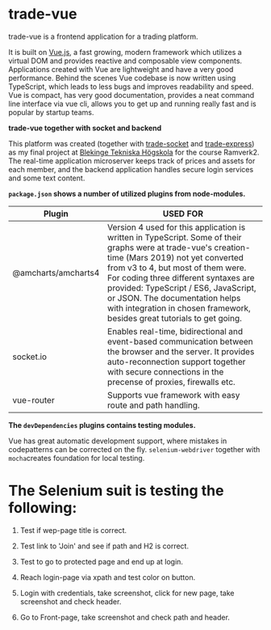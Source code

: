 # trade-vue

trade-vue is a frontend application for a trading platform.

It is built on [Vue.js](https://cli.vuejs.org/), a fast growing, modern framework which utilizes a virtual DOM and provides reactive and composable view components. Applications created with Vue are lightweight and have a very good performance. Behind the scenes Vue codebase is now written using TypeScript, which leads to less bugs and improves readability and speed. Vue is compact, has very good documentation, provides a neat command line interface via vue cli, allows you to get up and running really fast and is popular by startup teams.

**trade-vue together with socket and backend**

This platform was created (together with [trade-socket](https://github.com/guni12/trade-socket) and [trade-express](https://github.com/guni12/trade-express)) as my final project at [Blekinge Tekniska Högskola](https://www.bth.se/eng/) for the course Ramverk2. The real-time application microserver keeps track of prices and assets for each member, and the backend application handles secure login services and some text content.

**`package.json` shows a number of utilized plugins from node-modules.**

| Plugin | USED FOR |
| ------ | ------ |
| @amcharts/amcharts4 | Version 4 used for this application is written in TypeScript. Some of their graphs were at trade-vue's creation-time (Mars 2019) not yet converted from v3 to 4, but most of them were. For coding three different syntaxes are provided: TypeScript / ES6, JavaScript, or JSON. The documentation helps with integration in chosen framework, besides great tutorials to get going. |
| socket.io | Enables real-time, bidirectional and event-based communication between the browser and the server. It provides auto-reconnection support together with secure connections in the precense of proxies, firewalls etc. |
| vue-router | Supports vue framework with easy route and path handling. |

**The `devDependencies` plugins contains testing modules.**

Vue has great automatic development support, where mistakes in codepatterns can be corrected on the fly. `selenium-webdriver` together with `mocha`creates foundation for local testing.

# The Selenium suit is testing the following:

1. Test if wep-page title is correct.

2. Test link to 'Join' and see if path and H2 is correct.

3. Test to go to protected page and end up at login.

4. Reach login-page via xpath and test color on button.

5. Login with credentials, take screenshot, click for new page, take screenshot and check header.

6. Go to Front-page, take screenshot and check path and header.
